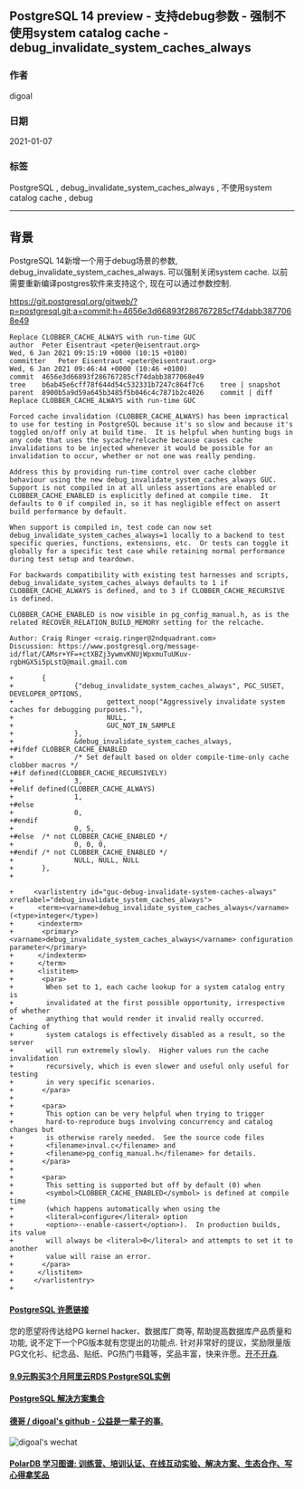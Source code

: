 ## PostgreSQL 14 preview - 支持debug参数 - 强制不使用system catalog cache - debug_invalidate_system_caches_always        
        
### 作者        
digoal         
        
### 日期        
2021-01-07         
        
### 标签        
PostgreSQL , debug_invalidate_system_caches_always , 不使用system catalog cache , debug   
        
----        
        
## 背景        
PostgreSQL 14新增一个用于debug场景的参数, debug_invalidate_system_caches_always. 可以强制关闭system cache.  以前需要重新编译postgres软件来支持这个, 现在可以通过参数控制.   
  
https://git.postgresql.org/gitweb/?p=postgresql.git;a=commit;h=4656e3d66893f286767285cf74dabb3877068e49  
  
```  
Replace CLOBBER_CACHE_ALWAYS with run-time GUC  
author	Peter Eisentraut <peter@eisentraut.org>	  
Wed, 6 Jan 2021 09:15:19 +0000 (10:15 +0100)  
committer	Peter Eisentraut <peter@eisentraut.org>	  
Wed, 6 Jan 2021 09:46:44 +0000 (10:46 +0100)  
commit	4656e3d66893f286767285cf74dabb3877068e49  
tree	b6ab45e6cff78f644d54c532331b7247c864f7c6	tree | snapshot  
parent	8900b5a9d59a645b3485f5b046c4c7871b2c4026	commit | diff  
Replace CLOBBER_CACHE_ALWAYS with run-time GUC  
  
Forced cache invalidation (CLOBBER_CACHE_ALWAYS) has been impractical  
to use for testing in PostgreSQL because it's so slow and because it's  
toggled on/off only at build time.  It is helpful when hunting bugs in  
any code that uses the sycache/relcache because causes cache  
invalidations to be injected whenever it would be possible for an  
invalidation to occur, whether or not one was really pending.  
  
Address this by providing run-time control over cache clobber  
behaviour using the new debug_invalidate_system_caches_always GUC.  
Support is not compiled in at all unless assertions are enabled or  
CLOBBER_CACHE_ENABLED is explicitly defined at compile time.  It  
defaults to 0 if compiled in, so it has negligible effect on assert  
build performance by default.  
  
When support is compiled in, test code can now set  
debug_invalidate_system_caches_always=1 locally to a backend to test  
specific queries, functions, extensions, etc.  Or tests can toggle it  
globally for a specific test case while retaining normal performance  
during test setup and teardown.  
  
For backwards compatibility with existing test harnesses and scripts,  
debug_invalidate_system_caches_always defaults to 1 if  
CLOBBER_CACHE_ALWAYS is defined, and to 3 if CLOBBER_CACHE_RECURSIVE  
is defined.  
  
CLOBBER_CACHE_ENABLED is now visible in pg_config_manual.h, as is the  
related RECOVER_RELATION_BUILD_MEMORY setting for the relcache.  
  
Author: Craig Ringer <craig.ringer@2ndquadrant.com>  
Discussion: https://www.postgresql.org/message-id/flat/CAMsr+YF=+ctXBZj3ywmvKNUjWpxmuTuUKuv-rgbHGX5i5pLstQ@mail.gmail.com  
```  
  
  
  
```  
+       {  
+               {"debug_invalidate_system_caches_always", PGC_SUSET, DEVELOPER_OPTIONS,  
+                       gettext_noop("Aggressively invalidate system caches for debugging purposes."),  
+                       NULL,  
+                       GUC_NOT_IN_SAMPLE  
+               },  
+               &debug_invalidate_system_caches_always,  
+#ifdef CLOBBER_CACHE_ENABLED  
+               /* Set default based on older compile-time-only cache clobber macros */  
+#if defined(CLOBBER_CACHE_RECURSIVELY)  
+               3,  
+#elif defined(CLOBBER_CACHE_ALWAYS)  
+               1,  
+#else  
+               0,  
+#endif  
+               0, 5,  
+#else  /* not CLOBBER_CACHE_ENABLED */  
+               0, 0, 0,  
+#endif /* not CLOBBER_CACHE_ENABLED */  
+               NULL, NULL, NULL  
+       },  
+  
```  
  
```  
+     <varlistentry id="guc-debug-invalidate-system-caches-always" xreflabel="debug_invalidate_system_caches_always">  
+      <term><varname>debug_invalidate_system_caches_always</varname> (<type>integer</type>)  
+      <indexterm>  
+       <primary><varname>debug_invalidate_system_caches_always</varname> configuration parameter</primary>  
+      </indexterm>  
+      </term>  
+      <listitem>  
+       <para>  
+        When set to 1, each cache lookup for a system catalog entry is  
+        invalidated at the first possible opportunity, irrespective of whether  
+        anything that would render it invalid really occurred.  Caching of  
+        system catalogs is effectively disabled as a result, so the server  
+        will run extremely slowly.  Higher values run the cache invalidation  
+        recursively, which is even slower and useful only useful for testing  
+        in very specific scenarios.  
+       </para>  
+  
+       <para>  
+        This option can be very helpful when trying to trigger  
+        hard-to-reproduce bugs involving concurrency and catalog changes but  
+        is otherwise rarely needed.  See the source code files  
+        <filename>inval.c</filename> and  
+        <filename>pg_config_manual.h</filename> for details.  
+       </para>  
+  
+       <para>  
+        This setting is supported but off by default (0) when  
+        <symbol>CLOBBER_CACHE_ENABLED</symbol> is defined at compile time  
+        (which happens automatically when using the  
+        <literal>configure</literal> option  
+        <option>--enable-cassert</option>).  In production builds, its value  
+        will always be <literal>0</literal> and attempts to set it to another  
+        value will raise an error.  
+       </para>  
+      </listitem>  
+     </varlistentry>  
+  
```  
    
      
  
#### [PostgreSQL 许愿链接](https://github.com/digoal/blog/issues/76 "269ac3d1c492e938c0191101c7238216")
您的愿望将传达给PG kernel hacker、数据库厂商等, 帮助提高数据库产品质量和功能, 说不定下一个PG版本就有您提出的功能点. 针对非常好的提议，奖励限量版PG文化衫、纪念品、贴纸、PG热门书籍等，奖品丰富，快来许愿。[开不开森](https://github.com/digoal/blog/issues/76 "269ac3d1c492e938c0191101c7238216").  
  
  
#### [9.9元购买3个月阿里云RDS PostgreSQL实例](https://www.aliyun.com/database/postgresqlactivity "57258f76c37864c6e6d23383d05714ea")
  
  
#### [PostgreSQL 解决方案集合](https://yq.aliyun.com/topic/118 "40cff096e9ed7122c512b35d8561d9c8")
  
  
#### [德哥 / digoal's github - 公益是一辈子的事.](https://github.com/digoal/blog/blob/master/README.md "22709685feb7cab07d30f30387f0a9ae")
  
  
![digoal's wechat](../pic/digoal_weixin.jpg "f7ad92eeba24523fd47a6e1a0e691b59")
  
  
#### [PolarDB 学习图谱: 训练营、培训认证、在线互动实验、解决方案、生态合作、写心得拿奖品](https://www.aliyun.com/database/openpolardb/activity "8642f60e04ed0c814bf9cb9677976bd4")
  
